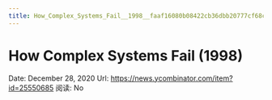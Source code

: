 ```yaml
---
title: How_Complex_Systems_Fail__1998__faaf16080b08422cb36dbb20777cf68c
---
```


# How Complex Systems Fail (1998)

Date: December 28, 2020
Url: https://news.ycombinator.com/item?id=25550685
阅读: No